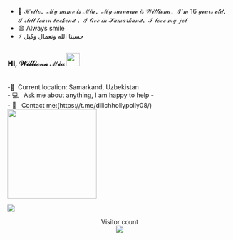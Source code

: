 - 👋 ℋℯ𝓁𝓁ℴ．ℳ𝓎 𝓃𝒶𝓂ℯ 𝒾𝓈 ℳ𝒾𝒶．ℳ𝓎 𝓈𝓊𝓇𝓃𝒶𝓂ℯ 𝒾𝓈 𝒲𝒾𝓁𝓁𝒾ℴ𝓃𝒶．ℐ’𝓂 16 𝓎ℯ𝒶𝓇𝓈 ℴ𝓁𝒹．ℐ 𝓈𝓉𝒾𝓁𝓁 𝓁ℯ𝒶𝓇𝓃 𝒷𝒶𝒸𝓀ℯ𝓃𝒹 ．ℐ 𝓁𝒾𝓋ℯ 𝒾𝓃 𝒮𝒶𝓂𝒶𝓇𝓀𝒶𝓃𝒹．ℐ 𝓁ℴ𝓋ℯ 𝓂𝓎 𝒿ℴ𝒷
- 😄 Always smile
- ⚡ حسبنا الله ونعمال وكيل
  

<!---
Mia0880/Mia0880 is a ✨ special ✨ repository because its `README.md` (this file) appears on your GitHub profile.
You can click the Preview link to take a look at your changes.
--->
### 𝐇𝐢,  𝒲𝒾𝓁𝓁𝒾ℴ𝓃𝒶 ℳ𝒾𝒶 <img src="https://media1.giphy.com/media/v1.Y2lkPTc5MGI3NjExYXhseGdyY3U3bTNhNGE3MDZ0bjhjcWwwMzB0dTkwYzVseHhvdHQ5NCZlcD12MV9pbnRlcm5hbF9naWZfYnlfaWQmY3Q9cw/gM5qFksULw54NMWyry/giphy.gif" width="30px"> </br>



<br/>
-📍&nbsp; Current location: Samarkand, Uzbekistan
<br/>
- 💻 &nbsp; Ask me about anything, I am happy to help
- <br/>
- 📑 &nbsp; Contact me:(https://t.me/dilichhollypolly08/)
<br/>




<a href="#">
  <img height=200 align="center" src="https://my-stats-43gk.vercel.app/api/top-langs/?username=blocage&hide=html,scss,css&langs_count=8&layout=compact&theme=radical&card_width=150" />
</a>

<a href=#><img src="https://raw.githubusercontent.com/blocage/blocage/main/contributions.svg"></a>

<p align="center">
  Visitor count<br>
  <img src="https://profile-counter.glitch.me/_blocage/count.svg" />
</p>

